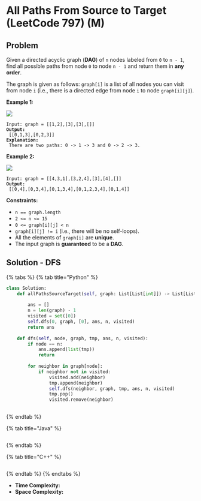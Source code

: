# All Paths From Source to Target (LeetCode 797) (M)

## Problem

Given a directed acyclic graph (**DAG**) of `n` nodes labeled from `0` to `n - 1`, find all possible paths from node `0` to node `n - 1` and return them in **any order**.

The graph is given as follows: `graph[i]` is a list of all nodes you can visit from node `i` (i.e., there is a directed edge from node `i` to node `graph[i][j]`).

&#x20;

**Example 1:**

![](https://assets.leetcode.com/uploads/2020/09/28/all\_1.jpg)

<pre><code>Input: graph = [[1,2],[3],[3],[]]
<strong>Output:
</strong> [[0,1,3],[0,2,3]]
<strong>Explanation:
</strong> There are two paths: 0 -> 1 -> 3 and 0 -> 2 -> 3.</code></pre>

**Example 2:**

![](https://assets.leetcode.com/uploads/2020/09/28/all\_2.jpg)

<pre><code>Input: graph = [[4,3,1],[3,2,4],[3],[4],[]]
<strong>Output:
</strong> [[0,4],[0,3,4],[0,1,3,4],[0,1,2,3,4],[0,1,4]]</code></pre>

&#x20;

**Constraints:**

* `n == graph.length`
* `2 <= n <= 15`
* `0 <= graph[i][j] < n`
* `graph[i][j] != i` (i.e., there will be no self-loops).
* All the elements of `graph[i]` are **unique**.
* The input graph is **guaranteed** to be a **DAG**.



## Solution - DFS

{% tabs %}
{% tab title="Python" %}
```python
class Solution:
    def allPathsSourceTarget(self, graph: List[List[int]]) -> List[List[int]]:
        
        ans = []
        n = len(graph) - 1
        visited = set([0])
        self.dfs(0, graph, [0], ans, n, visited)
        return ans
    
    def dfs(self, node, graph, tmp, ans, n, visited):
        if node == n:
            ans.append(list(tmp))
            return 
        
        for neighbor in graph[node]:
            if neighbor not in visited:
                visited.add(neighbor)
                tmp.append(neighbor)
                self.dfs(neighbor, graph, tmp, ans, n, visited)
                tmp.pop()
                visited.remove(neighbor)
        
```
{% endtab %}

{% tab title="Java" %}
```java
```
{% endtab %}

{% tab title="C++" %}
```cpp
```
{% endtab %}
{% endtabs %}

* **Time Complexity:**
* **Space Complexity:**
